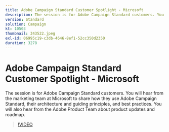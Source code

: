 ```yaml
---
title: Adobe Campaign Standard Customer Spotlight - Microsoft
description: The session is for Adobe Campaign Standard customers. You will hear from the marketing team at Microsoft to share how they use Adobe Campaign Standard.
version: Standard
solution: Campaign
kt: 10503
thumbnail: 343522.jpeg
exl-id: 06995c19-c3db-4646-8ef1-52cc350d2350
duration: 3278
---
```

# Adobe Campaign Standard Customer Spotlight - Microsoft

The session is for Adobe Campaign Standard customers. You will hear from the marketing team at Microsoft to share how they use Adobe Campaign Standard, their architecture and guiding principles, and best practices. You will also hear from the Adobe Product Team about product updates and roadmap.

>[!VIDEO](https://video.tv.adobe.com/v/343522/?quality=12&learn=on)
